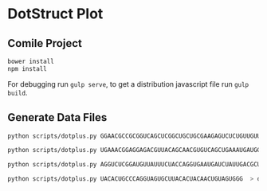 # DotStruct Plot

## Comile Project

``` bash
bower install
npm install 
```

For debugging run `gulp serve`, to get a distribution javascript file run `gulp build`.

## Generate Data Files
``` bash
python scripts/dotplus.py GGAACGCCGCGGUCAGCUCGGCUGCUGCGAAGAGUCUCUGUUGUUCC > data/4o26.json
```
```bash
python scripts/dotplus.py UGAAACGGAGGAGACGUUACAGCAACGUGUCAGCUGAAAUGAUGGGCGUAGACGCACGUCAGCGGCGGAAAUGGUUUCUAUCAAAAUGAAAGUGUUUAGAGAUUUUCCUCAAGUUUCA > data/4o26.json
```
```bash
python scripts/dotplus.py AGGUCUCGGAUGUUAUUUCUACCAGGUGAAUGAUCUAUUGACGCUCGCCAAACAUGGGCGACCCGAGACCU > data/tristable.json
```
```bash
python scripts/dotplus.py UACACUGCCCAGGUAGUGCUUACACUACAACUGUAGUGGG  > data/bistable.json
```
